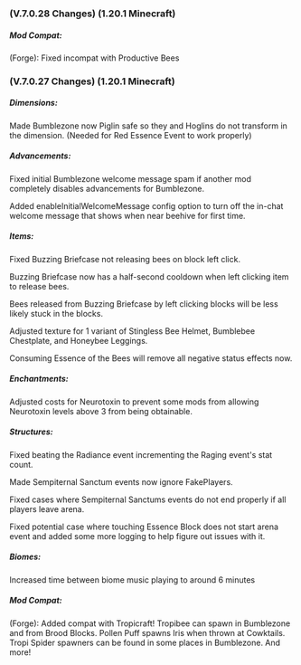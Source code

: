### **(V.7.0.28 Changes) (1.20.1 Minecraft)**

##### Mod Compat:
(Forge): Fixed incompat with Productive Bees


### **(V.7.0.27 Changes) (1.20.1 Minecraft)**

##### Dimensions:
Made Bumblezone now Piglin safe so they and Hoglins do not transform in the dimension. (Needed for Red Essence Event to work properly)

##### Advancements:
Fixed initial Bumblezone welcome message spam if another mod completely disables advancements for Bumblezone.

Added enableInitialWelcomeMessage config option to turn off the in-chat welcome message that shows when near beehive for first time.

##### Items:
Fixed Buzzing Briefcase not releasing bees on block left click.

Buzzing Briefcase now has a half-second cooldown when left clicking item to release bees.

Bees released from Buzzing Briefcase by left clicking blocks will be less likely stuck in the blocks.

Adjusted texture for 1 variant of Stingless Bee Helmet, Bumblebee Chestplate, and Honeybee Leggings.

Consuming Essence of the Bees will remove all negative status effects now.

##### Enchantments:
Adjusted costs for Neurotoxin to prevent some mods from allowing Neurotoxin levels above 3 from being obtainable.

##### Structures:
Fixed beating the Radiance event incrementing the Raging event's stat count.

Made Sempiternal Sanctum events now ignore FakePlayers.

Fixed cases where Sempiternal Sanctums events do not end properly if all players leave arena.

Fixed potential case where touching Essence Block does not start arena event and added some more logging to help figure out issues with it.

##### Biomes:
Increased time between biome music playing to around 6 minutes

##### Mod Compat:
(Forge): Added compat with Tropicraft! 
  Tropibee can spawn in Bumblezone and from Brood Blocks. 
  Pollen Puff spawns Iris when thrown at Cowktails.
  Tropi Spider spawners can be found in some places in Bumblezone.
  And more!